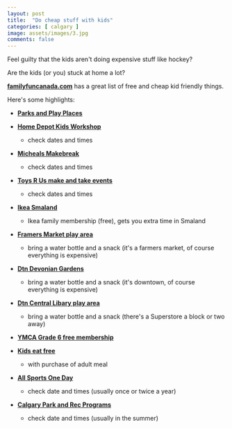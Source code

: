 ```yaml
---
layout: post
title:  "Do cheap stuff with kids"
categories: [ calgary ]
image: assets/images/3.jpg
comments: false
---
```


Feel guilty that the kids aren't doing expensive stuff like hockey?

Are the kids (or you) stuck at home a lot?

**[familyfuncanada.com](https://www.familyfuncanada.com/calgary/category/cheapies-freebies/)** has a great list of free and cheap kid friendly things.

Here's some highlights:

- **[Parks and Play Places](https://calgaryplaygroundreview.com/)** 

- **[Home Depot Kids Workshop](https://www.familyfuncanada.com/calgary/home-depot-workshops-for-kids-free/)**
    - check dates and times

- **[Micheals Makebreak](https://www.familyfuncanada.com/calgary/michaels-make-break/)**
    - check dates and times

- **[Toys R Us make and take events](https://www.toysrus.ca/en/revents/revents.html)**
    - check dates and times

- **[Ikea Smaland](https://www.ikea.com/kr/en/customer-service/shopping-at-ikea/smaland/)**
    - Ikea family membership (free), gets you extra time in Smaland

- **[Framers Market play area](https://calgaryplaygroundreview.com/calgary-farmers-market-barn-yard-kids-indoor-playground/)**
    - bring a water bottle and a snack (it's a farmers market, of course everything is expensive)

- **[Dtn Devonian Gardens](https://www.familyfuncanada.com/calgary/devonian-gardens/)**
    - bring a water bottle and a snack (it's downtown, of course everything is expensive)

- **[Dtn Central Libary play area](https://calgaryplaygroundreview.com/the-new-central-library-and-early-learning-centre/)**
    - bring a water bottle and a snack (there's a Superstore a block or two away)

- **[YMCA Grade 6 free membership](https://www.ymcacalgary.org/calgary-flames-grade-6-ymca-membership)**

- **[Kids eat free](https://www.familyfuncanada.com/calgary/kids-eat-free/)**
    - with purchase of adult meal

- **[All Sports One Day](https://sportcalgary.ca/all-sport-one-day)**
    - check date and times (usually once or twice a year)

- **[Calgary Park and Rec Programs](https://www.calgary.ca/parks-rec-programs/park-n-play-stay-n-play.html)**
    - check date and times (usually in the summer)
